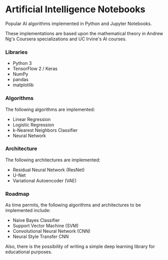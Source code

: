 # Artificial Intelligence Notebooks

Popular AI algorithms implemented in Python and Jupyter Notebooks.

These implementations are based upon the mathematical theory in Andrew Ng's Coursera specializations and UC Irvine's AI courses.

### Libraries

* Python 3
* TensorFlow 2 / Keras
* NumPy
* pandas
* matplotlib

### Algorithms

The following algorithms are implemented:
* Linear Regression
* Logistic Regression
* k-Nearest Neighbors Classifier
* Neural Network

### Architecture

The following architectures are implemented:
* Residual Neural Network (ResNet)
* U-Net
* Variational Autoencoder (VAE)

### Roadmap

As time permits, the following algorithms and architectures to be implemented include:
* Naive Bayes Classifier
* Support Vector Machine (SVM)
* Convolutional Neural Network (CNN)
* Neural Style Transfer CNN

Also, there is the possibility of writing a simple deep learning library for educational purposes.
